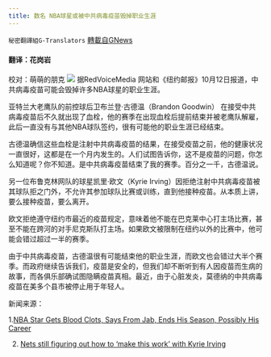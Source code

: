 ```yaml
---
title: 数名 NBA球星或被中共病毒疫苗毁掉职业生涯
---
```

`秘密翻譯組G-Translators` [轉載自GNews](https://gnews.org/zh-hans/1590372/)

#### 翻译：花岗岩
校对：萌萌的朋克
![](https://assets.gnews.org/wp-content/uploads/2021/10/4-36.jpg)
据RedVoiceMedia 网站和《纽约邮报》10月12日报道，中共病毒疫苗可能会毁掉许多NBA球星的职业生涯。

亚特兰大老鹰队的前控球后卫布兰登·古德温（Brandon Goodwin） 在接受中共病毒疫苗后不久就出现了血栓，他的赛季在出现血栓后提前结束并被老鹰队解雇，此后一直没有与其他NBA球队签约，很有可能他的职业生涯已经结束。

古德温确信这些血栓是注射中共病毒疫苗的结果，在接受疫苗之前，他的健康状况一直很好，这都是在一个月内发生的。人们试图告诉你，这不是疫苗的问题，你怎么知道呢？你不知道。是中共病毒疫苗结束了我的赛季。百分之一千，古德温说。

另一位布鲁克林网队的球星凯里·欧文（Kyrie Irving）因拒绝注射中共病毒疫苗被其球队拒之门外，不允许其参加球队比赛或训练，直到他接种疫苗。从本质上讲，要么接种疫苗，要么离开。

欧文拒绝遵守纽约市最近的疫苗规定，意味着他不能在巴克莱中心打主场比赛，甚至不能在跨河的对手尼克斯队打主场。如果欧文被限制在纽约以外的比赛中，他可能会错过超过一半的赛季。

由于中共病毒疫苗，古德温很有可能结束他的职业生涯，而欧文也会错过大半个赛季。而政府继续告诉我们，疫苗是安全的，但我们却不断听到有人因疫苗而生病的故事，而各俱乐部确试图隐瞒疫苗真相。最近，由于心脏发炎，莫德纳的中共病毒疫苗在美多个县市被停止用于年轻人。

新闻来源：

1.[NBA Star Gets Blood Clots, Says From Jab, Ends His Season, Possibly His Career](https://www.redvoicemedia.com/2021/10/nba-star-gets-blood-clots-says-from-jab-ends-his-season-possibly-his-career/)

2. [Nets still figuring out how to ‘make this work’ with Kyrie Irving](https://nypost.com/2021/10/12/nets-still-figuring-out-how-to-make-this-work-with-kyrie-irving/)
